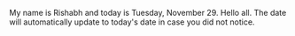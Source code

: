 My name is Rishabh and today is Tuesday, November 29. Hello all. The date will automatically update to today's date in case you did not notice.
